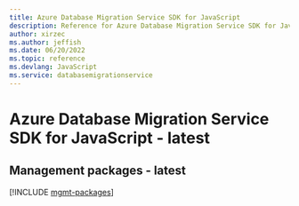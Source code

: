 ```yaml
---
title: Azure Database Migration Service SDK for JavaScript
description: Reference for Azure Database Migration Service SDK for JavaScript
author: xirzec
ms.author: jeffish
ms.date: 06/20/2022
ms.topic: reference
ms.devlang: JavaScript
ms.service: databasemigrationservice
---
```

# Azure Database Migration Service SDK for JavaScript - latest
## Management packages - latest
[!INCLUDE [mgmt-packages](database-migration-service-mgmt-index.md)]


